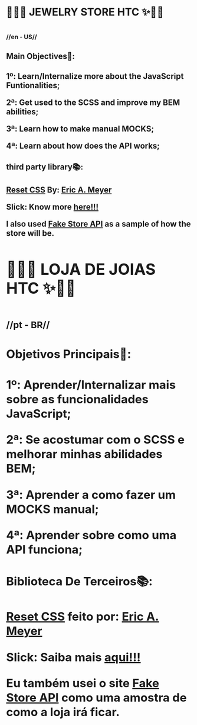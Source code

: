 
<h1>💍💎✨ JEWELRY STORE HTC ✨💍💎<h1>
<h3>//en - US//<h3>

<h2>Main Objectives🎯:<h2>

1º: Learn/Internalize more about the JavaScript Funtionalities;

2ª: Get used to the SCSS and improve my BEM abilities;

3ª: Learn how to make manual MOCKS;

4ª: Learn about how does the API works;

<h2>third party library📚:<h2> 

<a href="https://meyerweb.com/eric/tools/css/reset/">Reset CSS<a> By: <a href="https://meyerweb.com/eric/">Eric A. Meyer<a>

Slick: Know more <a href="https://kenwheeler.github.io/slick/">here!!!<a>

I also used <a href="https://fakestoreapi.com/">Fake Store API<a> as a sample of how the store will be.


<h1>💍💎✨ LOJA DE JOIAS HTC ✨💍💎<h1>
<h3>//pt - BR//<h3>

<h2>Objetivos Principais🎯:<h2>

1º: Aprender/Internalizar mais sobre as funcionalidades JavaScript;

2ª: Se acostumar com o SCSS e melhorar minhas abilidades BEM;

3ª: Aprender a como fazer um MOCKS manual;

4ª: Aprender sobre como uma API funciona;

<h2>Biblioteca De Terceiros📚:<h2> 

<a href="https://meyerweb.com/eric/tools/css/reset/">Reset CSS<a> feito por: <a href="https://meyerweb.com/eric/">Eric A. Meyer<a>

Slick: Saiba mais <a href="https://kenwheeler.github.io/slick/">aqui!!!<a>

Eu também usei o site <a href="https://fakestoreapi.com/">Fake Store API<a> como uma amostra de como a loja irá ficar.








